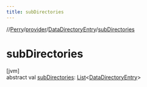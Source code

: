 ```yaml
---
title: subDirectories
---
```

//[Perry](../../../index.html)/[provider](../index.html)/[DataDirectoryEntry](index.html)/[subDirectories](sub-directories.html)



# subDirectories



[jvm]\
abstract val [subDirectories](sub-directories.html): [List](https://kotlinlang.org/api/latest/jvm/stdlib/kotlin.collections/-list/index.html)<[DataDirectoryEntry](index.html)>




